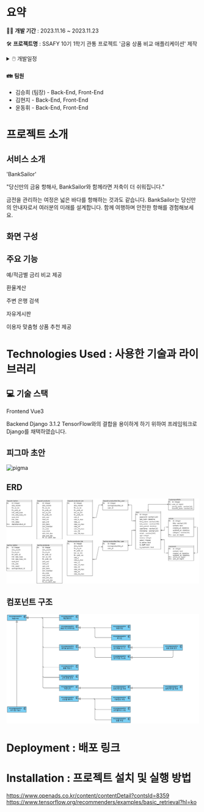 # 요약

👩‍💻 <b>개발 기간</b> : 2023.11.16 ~ 2023.11.23

🛠️ <b>프로젝트명</b> : SSAFY 10기 1학기 관통 프로젝트 '금융 상품 비교 애플리케이션' 제작

<details>
<summary>🖱️ 개발일정</summary>
11월 13일

- 팀명, 서비스명, 대표색상, 추천알고리즘 구상
- 필요 API 키 발급(금융감독원, 한국수출입은행, 카카오맵)

11월 14일

- 서비스명 'banksailor' 확정
- 대표 색상 위주로 피그마 작성

11월 15일

- 컴포넌트, view 구조 구상

11월 16일

- 금융비교, 환율, 카카오맵, 게시판 별로 역할 분담
- 17일까지 백엔드 완성 목표

11월 17일

- 금융 비교: 윤동휘
- 환율, 카카오맵: 김승희
- 게시판: 김현지

11월 18일~19일 주말

- 유저모델
- 프로필 페이지
- 앱 로고 제작

11월 20일

11월 21일

</details>

#### 👪 팀원

- 김승희 (팀장) - Back-End, Front-End
- 김현지 - Back-End, Front-End
- 윤동휘 - Back-End, Front-End

# 프로젝트 소개

## 서비스 소개

'BankSailor'

"당신만의 금융 항해사, BankSailor와 함께라면 저축이 더 쉬워집니다."

금전을 관리하는 여정은 넓은 바다를 항해하는 것과도 같습니다. BankSailor는 당신만의 안내자로서 여러분의 미래를 설계합니다. 함께 여행하며 안전한 항해를 경험해보세요.

## 화면 구성

## 주요 기능

예/적금별 금리 비교 제공

환율계산

주변 은행 검색

자유게시판

이용자 맞춤형 상품 추천 제공

# Technologies Used : 사용한 기술과 라이브러리

## 💻 기술 스택

Frontend
Vue3

Backend
Django 3.1.2
TensorFlow와의 결합을 용이하게 하기 위하여 프레임워크로 Django를 채택하였습니다.

## 피그마 초안

![pigma](./image/pigma.png)

## ERD

![erd](./image/erd.png)

## 컴포넌트 구조

![components](./image/components.png)

# Deployment : 배포 링크

# Installation : 프로젝트 설치 및 실행 방법

https://www.openads.co.kr/content/contentDetail?contsId=8359
https://www.tensorflow.org/recommenders/examples/basic_retrieval?hl=ko
